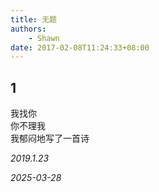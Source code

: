 ```yaml
---
title: 无题
authors:
    - Shawn
date: 2017-02-08T11:24:33+08:00
---
```


## 1

我找你  
你不理我  
我郁闷地写了一首诗

*2019.1.23*


*2025-03-28*